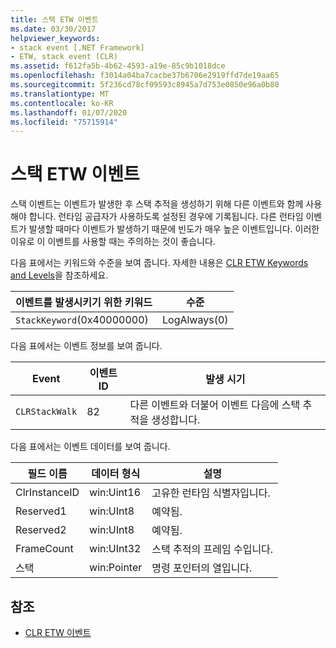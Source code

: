 ```yaml
---
title: 스택 ETW 이벤트
ms.date: 03/30/2017
helpviewer_keywords:
- stack event [.NET Framework]
- ETW, stack event (CLR)
ms.assetid: f612fa5b-4b62-4593-a19e-85c9b1018dce
ms.openlocfilehash: f3014a04ba7cacbe37b6706e2919ffd7de19aa65
ms.sourcegitcommit: 5f236cd78cf09593c8945a7d753e0850e96a0b80
ms.translationtype: MT
ms.contentlocale: ko-KR
ms.lasthandoff: 01/07/2020
ms.locfileid: "75715914"
---
```

# <a name="stack-etw-event"></a>스택 ETW 이벤트
스택 이벤트는 이벤트가 발생한 후 스택 추적을 생성하기 위해 다른 이벤트와 함께 사용해야 합니다. 런타임 공급자가 사용하도록 설정된 경우에 기록됩니다. 다른 런타임 이벤트가 발생할 때마다 이벤트가 발생하기 때문에 빈도가 매우 높은 이벤트입니다. 이러한 이유로 이 이벤트를 사용할 때는 주의하는 것이 좋습니다.  
  
 다음 표에서는 키워드와 수준을 보여 줍니다. 자세한 내용은 [CLR ETW Keywords and Levels](clr-etw-keywords-and-levels.md)을 참조하세요.  
  
|이벤트를 발생시키기 위한 키워드|수준|  
|-----------------------------------|-----------|  
|`StackKeyword`(0x40000000)|LogAlways(0)|  
  
 다음 표에서는 이벤트 정보를 보여 줍니다.  
  
|Event|이벤트 ID|발생 시기|  
|-----------|--------------|-----------------|  
|`CLRStackWalk`|82|다른 이벤트와 더불어 이벤트 다음에 스택 추적을 생성합니다.|  
  
 다음 표에서는 이벤트 데이터를 보여 줍니다.  
  
|필드 이름|데이터 형식|설명|  
|----------------|---------------|-----------------|  
|ClrInstanceID|win:Uint16|고유한 런타임 식별자입니다.|  
|Reserved1|win:UInt8|예약됨.|  
|Reserved2|win:UInt8|예약됨.|  
|FrameCount|win:UInt32|스택 추적의 프레임 수입니다.|  
|스택|win:Pointer|명령 포인터의 열입니다.|  
  
## <a name="see-also"></a>참조

- [CLR ETW 이벤트](clr-etw-events.md)
